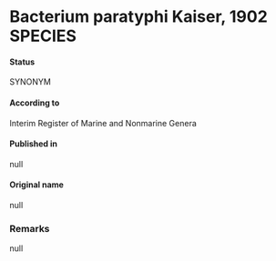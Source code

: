 # Bacterium paratyphi Kaiser, 1902 SPECIES

#### Status
SYNONYM

#### According to
Interim Register of Marine and Nonmarine Genera

#### Published in
null

#### Original name
null

### Remarks
null